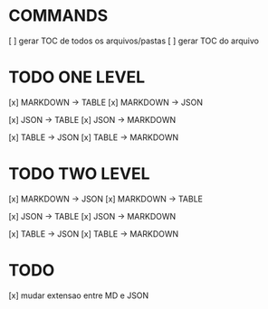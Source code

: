 # COMMANDS

[ ] gerar TOC de todos os arquivos/pastas
[ ] gerar TOC do arquivo

# TODO ONE LEVEL

[x] MARKDOWN -> TABLE
[x] MARKDOWN -> JSON

[x] JSON -> TABLE
[x] JSON -> MARKDOWN

[x] TABLE -> JSON
[x] TABLE -> MARKDOWN


# TODO TWO LEVEL

[x] MARKDOWN -> JSON
[x] MARKDOWN -> TABLE

[x] JSON -> TABLE
[x] JSON -> MARKDOWN

[x] TABLE -> JSON
[x] TABLE -> MARKDOWN

# TODO

[x] mudar extensao entre MD e JSON
